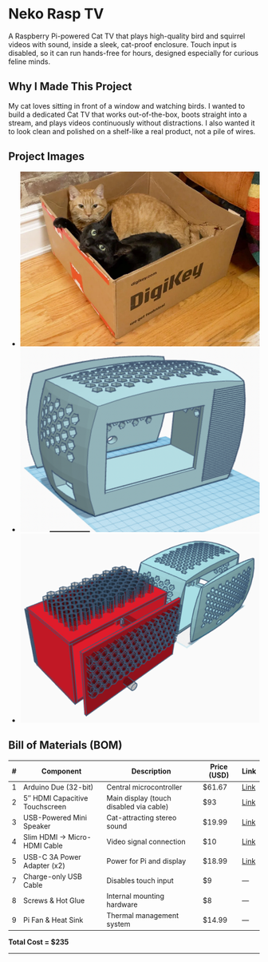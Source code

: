 # Neko Rasp TV 

A Raspberry Pi-powered Cat TV that plays high-quality bird and squirrel videos with sound, inside a sleek, cat-proof enclosure. Touch input is disabled, so it can run hands-free for hours, designed especially for curious feline minds.

## Why I Made This Project

My cat loves sitting in front of a window and watching birds. I wanted to build a dedicated Cat TV that works out-of-the-box, boots straight into a stream, and plays videos continuously without distractions. I also wanted it to look clean and polished on a shelf-like a real product, not a pile of wires.


## Project Images

- ![alt text](PH/img.png) 
- ![alt text](PH/img1.png) 
- ![alt text](PH/mg2.png)

## Bill of Materials (BOM)

| # | Component                             | Description                                      | Price (USD) | Link |
|---|---------------------------------------|--------------------------------------------------|-------------|------|
| 1 | Arduino Due (32-bit)               | Central microcontroller                          | $61.67      | [Link](https://store.arduino.cc/products/arduino-due) |
| 2 | 5″ HDMI Capacitive Touchscreen        | Main display (touch disabled via cable)          | $93         | [Link](https://www.ubuy.com.eg/en/product/M6RO5B59M-5inch-ips-touch-screen-1024x600) |
| 3 | USB-Powered Mini Speaker              | Cat-attracting stereo sound                      | $19.99      | [Link](https://www.amazon.com/dp/B08C2WTKN1) |
| 4 | Slim HDMI → Micro-HDMI Cable          | Video signal connection                          | $10         | [Link](https://www.argosycable.com/product/lindy-cromo-slim-hdmi-cable-with-ethernet) |
| 5 | USB-C 3A Power Adapter (x2)           | Power for Pi and display                         | $18.99      | [Link](https://www.amazon.com/dp/B07TYQRXTK) |
| 7 | Charge-only USB Cable                 | Disables touch input                             | $9          | — |
| 8 | Screws & Hot Glue                     | Internal mounting hardware                       | $8          | — |
| 9 | Pi Fan & Heat Sink                    | Thermal management system                        | $14.99      | — |

**Total Cost = $235**

---





